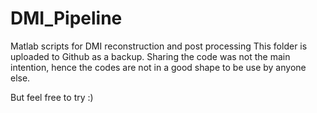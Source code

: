 # DMI_Pipeline
Matlab scripts for DMI reconstruction and post processing
This folder is uploaded to Github as a backup. Sharing the code was not the main intention, hence the codes are not in a good shape to be use by anyone else.

But feel free to try :)
